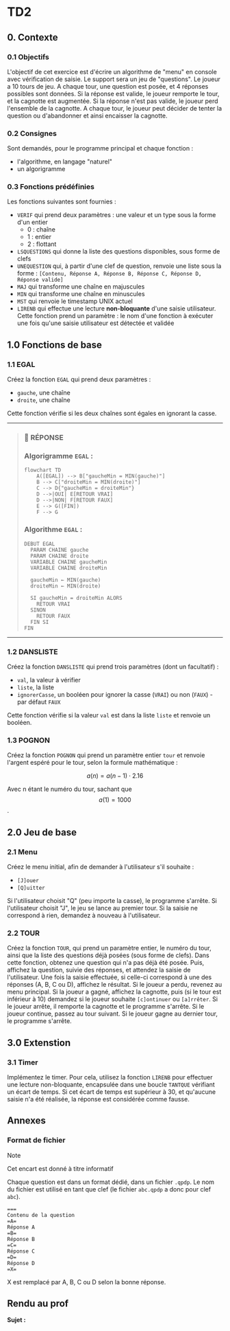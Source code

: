 # TD2

## 0. Contexte

### 0.1 Objectifs

L'objectif de cet exercice est d'écrire un algorithme de "menu" en console avec vérification de saisie.
Le support sera un jeu de "questions".
Le joueur a 10 tours de jeu. A chaque tour, une question est posée, et 4 réponses possibles sont données.
Si la réponse est valide, le joueur remporte le tour, et la cagnotte est augmentée.
Si la réponse n'est pas valide, le joueur perd l'ensemble de la cagnotte.
A chaque tour, le joueur peut décider de tenter la question ou d'abandonner et ainsi encaisser la cagnotte.

### 0.2 Consignes

Sont demandés, pour le programme principal et chaque fonction :
- l'algorithme, en langage "naturel"
- un algorigramme

### 0.3 Fonctions prédéfinies

Les fonctions suivantes sont fournies :
- `VERIF` qui prend deux paramètres : une valeur et un type sous la forme d'un entier
  - 0 : chaîne
  - 1 : entier
  - 2 : flottant
- `LSQUESTIONS` qui donne la liste des questions disponibles, sous forme de clefs
- `UNEQUESTION` qui, à partir d'une clef de question, renvoie une liste sous la forme : `[Contenu, Réponse A, Réponse B, Réponse C, Réponse D, Réponse valide]`
- `MAJ` qui transforme une chaîne en majuscules
- `MIN` qui transforme une chaîne en minuscules
- `MST` qui renvoie le timestamp UNIX actuel
- `LIRENB` qui effectue une lecture **non-bloquante** d'une saisie utilisateur. Cette fonction prend un paramètre : le nom d'une fonction à exécuter une fois qu'une saisie utilisateur est détectée et validée

## 1.0 Fonctions de base

### 1.1 EGAL

Créez la fonction `EGAL` qui prend deux paramètres :
- `gauche`, une chaîne
- `droite`, une chaîne

Cette fonction vérifie si les deux chaînes sont égales en ignorant la casse.

---

> ### 📝 **RÉPONSE**
> 
> ### Algorigramme `EGAL` :
> 
> ```mermaid
> flowchart TD
>     A([EGAL]) --> B["gaucheMin = MIN(gauche)"]
>     B --> C["droiteMin = MIN(droite)"]
>     C --> D{"gaucheMin = droiteMin"}
>     D -->|OUI| E[RETOUR VRAI]
>     D -->|NON| F[RETOUR FAUX]
>     E --> G([FIN])
>     F --> G
> ```
> 
> ### Algorithme `EGAL` :
> 
> ```
> DEBUT EGAL
>   PARAM CHAINE gauche
>   PARAM CHAINE droite
>   VARIABLE CHAINE gaucheMin
>   VARIABLE CHAINE droiteMin
>   
>   gaucheMin ← MIN(gauche)
>   droiteMin ← MIN(droite)
>   
>   SI gaucheMin = droiteMin ALORS
>     RETOUR VRAI
>   SINON
>     RETOUR FAUX
>   FIN SI
> FIN
> ```

---

### 1.2 DANSLISTE

Créez la fonction `DANSLISTE` qui prend trois paramètres (dont un facultatif) :
- `val`, la valeur à vérifier
- `liste`, la liste
- `ignorerCasse`, un booléen pour ignorer la casse (`VRAI`) ou non (`FAUX`) - par défaut `FAUX`

Cette fonction vérifie si la valeur `val` est dans la liste `liste` et renvoie un booléen.

### 1.3 POGNON

Créez la fonction `POGNON` qui prend un paramètre entier `tour` et renvoie l'argent espéré pour le tour,
selon la formule mathématique :
```math
a(n) = a(n−1) ⋅ 2.16
```

Avec n étant le numéro du tour, sachant que $$a(1)=1000$$.

## 2.0 Jeu de base

### 2.1 Menu

Créez le menu initial, afin de demander à l'utilisateur s'il souhaite :
- `[J]ouer`
- `[Q]uitter`

Si l'utilisateur choisit "Q" (peu importe la casse), le programme s'arrête.
Si l'utilisateur choisit "J", le jeu se lance au premier tour.
Si la saisie ne correspond à rien, demandez à nouveau à l'utilisateur.

### 2.2 TOUR

Créez la fonction `TOUR`, qui prend un paramètre entier, le numéro du tour, ainsi que la liste des questions déjà posées (sous forme de clefs).
Dans cette fonction, obtenez une question qui n'a pas déjà été posée.
Puis, affichez la question, suivie des réponses, et attendez la saisie de l'utilisateur.
Une fois la saisie effectuée, si celle-ci correspond à une des réponses (A, B, C ou D), affichez le résultat.
Si le joueur a perdu, revenez au menu principal.
Si la joueur a gagné, affichez la cagnotte, puis (si le tour est inférieur à 10) demandez si le joueur souhaite `[c]ontinuer` ou `[a]rrêter`.
Si le joueur arrête, il remporte la cagnotte et le programme s'arrête.
Si le joueur continue, passez au tour suivant.
Si le joueur gagne au dernier tour, le programme s'arrête.

## 3.0 Extenstion

### 3.1 Timer

Implémentez le timer.
Pour cela, utilisez la fonction `LIRENB` pour effectuer une lecture non-bloquante, encapsulée dans une boucle `TANTQUE` vérifiant un écart de temps.
Si cet écart de temps est supérieur à 30, et qu'aucune saisie n'a été réalisée, la réponse est considérée comme fausse.

## Annexes

### Format de fichier

> [!Note]
> Cet encart est donné à titre informatif

Chaque question est dans un format dédié, dans un fichier `.qpdp`.
Le nom du fichier est utilisé en tant que clef (le fichier `abc.qpdp` a donc pour clef `abc`).
```
===
Contenu de la question
=A=
Réponse A
=B=
Réponse B
=C=
Réponse C
=D=
Réponse D
=X=
```

X est remplacé par A, B, C ou D selon la bonne réponse.


## Rendu au prof
**Sujet :** 